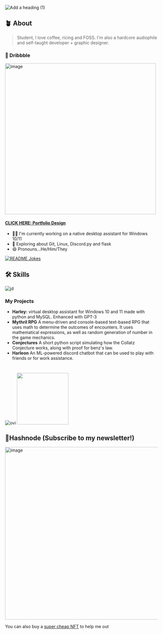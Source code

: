 

![Add a heading (1)](https://user-images.githubusercontent.com/123345456/220961939-ff50da6b-c243-4bf5-95ab-67705e4ea5ca.gif)

## 🪴 About  

> Student, I love coffee, ricing and FOSS. I'm also a hardcore audiophile and self-taught developer + graphic designer.

### 🏀 Dribbble 
<a href = "https://dribbble.com/Zyree"><img width="497" alt="image" src="https://user-images.githubusercontent.com/123345456/223767377-a5ab1cc3-cd53-429d-b3e5-6f8b3cc4b827.png"></a>
#### <a href="https://dribbble.com/shots/20856355-Developer-Portfolio">CLICK HERE: Portfolio Design</a>

+ 👩‍💻 I'm currently working on a native desktop assistant for Windows 10/11
+ 🧠 Exploring about Git, Linux, Discord.py and flask 
+ 😄 Pronouns...He/Him/They 

<a href="https://readme-jokes.vercel.app"><img src="https://readme-jokes.vercel.app/api" alt="README Jokes"></a>

## 🛠 Skills
![jd](https://user-images.githubusercontent.com/123345456/220969961-bc130051-c9bc-443e-9cab-af0c813169ba.gif)
### My Projects
- **Harley:** virtual desktop assistant for Windows 10 and 11 made with python and MySQL. Enhanced with GPT-3
- **Mythril RPG** A menu-driven and console-based text-based RPG that uses math to determine the outcomes of encounters. It uses mathematical expressions, as well as random generation of number in the game mechanics.
- **Conjectures** A short python script simulating how the Collatz Conjecture works, along with proof for benz's law.
- **Harleon** An ML-powered discord chatbot that can be used to play with friends or for work assistance.

#
<img src="https://github-readme-stats.vercel.app/api/top-langs?username=spirizeon&show_icons=true&locale=en&layout=compact&theme=chartreuse-dark" alt="ovi" /> <img src="https://user-images.githubusercontent.com/123345456/220966759-ed3013fd-7aa1-402f-b828-7e590b6baabf.gif" height = "170px" /> 

## 💠Hashnode (Subscribe to my newsletter!)
<a href="https://zyree.hashnode.dev"><img width="568" alt="image" src="https://user-images.githubusercontent.com/123345456/225580752-35814f37-d89f-4d02-aa90-d416a9afbc8a.png"></a>

You can also buy a <a href="https://opensea.io/zetacode">super cheap NFT</a> to help me out

